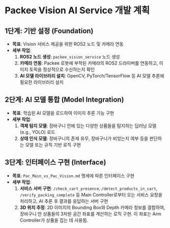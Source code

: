 # Packee Vision AI Service 개발 계획

## 1단계: 기반 설정 (Foundation)
- **목표**: Vision 서비스 제공을 위한 ROS2 노드 및 카메라 연동
- **세부 작업**:
  1. **ROS2 노드 생성**: `packee_vision_service` 노드 생성
  2. **카메라 연동**: Packee 로봇에 부착된 카메라의 ROS2 드라이버를 연동하고, 이미지 토픽을 정상적으로 수신하는지 확인
  3. **AI 모델 라이브러리 설치**: OpenCV, PyTorch/TensorFlow 등 AI 모델 추론에 필요한 라이브러리 설치

## 2단계: AI 모델 통합 (Model Integration)
- **목표**: 학습된 AI 모델을 로드하여 이미지 추론 기능 구현
- **세부 작업**:
  1. **객체 탐지 모델**: 장바구니 안에 있는 다양한 상품들을 탐지하는 딥러닝 모델(e.g., YOLO) 로드
  2. **상태 인식 모델**: 장바구니의 존재 유무, 장바구니가 비었는지 여부 등을 판단하는 모델 또는 규칙 기반 로직 구현

## 3단계: 인터페이스 구현 (Interface)
- **목표**: `Pac_Main_vs_Pac_Vision.md` 명세에 따른 인터페이스 구현
- **세부 작업**:
  1. **서비스 서버 구현**: `/check_cart_presence`, `/detect_products_in_cart`, `/verify_packing_complete` 등 Main Controller로부터 오는 서비스 요청을 처리하고, AI 추론 후 결과를 응답하는 서버 구현
  2. **3D 위치 추정**: 2D 이미지의 Bounding Box와 Depth 카메라 정보를 결합하여, 장바구니 안 상품들의 3차원 공간 좌표를 계산하는 로직 구현. 이 좌표는 Arm Controller가 상품을 집는 데 사용됨.
